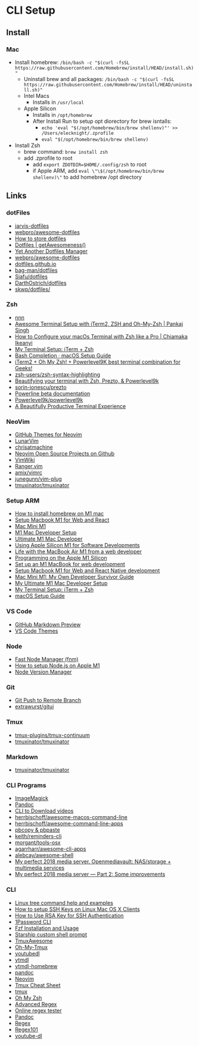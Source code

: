 # CLI Setup

## Install

### Mac

- Install homebrew: `/bin/bash -c "$(curl -fsSL https://raw.githubusercontent.com/Homebrew/install/HEAD/install.sh)"`
  - Uninstall brew and all packages: `/bin/bash -c "$(curl -fsSL https://raw.githubusercontent.com/Homebrew/install/HEAD/uninstall.sh)"`
  - Intel Macs
    - Installs in `/usr/local`
  - Apple Silicon
    - Installs in `/opt/homebrew`
    - After Install Run to setup opt diorectory for brew isntalls:
      - `echo 'eval "$(/opt/homebrew/bin/brew shellenv)"' >> /Users/elecknight/.zprofile`
      - `eval "$(/opt/homebrew/bin/brew shellenv)`
- Install Zsh
  - brew command: `brew install zsh`
  - add .zprofile to root
    - add `export ZDOTDIR=$HOME/.config/zsh` to root
    - if Apple ARM, add `eval \"\$(/opt/homebrew/bin/brew shellenv)\"` to add homebrew /opt directory

## Links

### dotFiles

- [jarvis-dotfiles](https://github.com/ctaylo21/jarvis)
- [webpro/awesome-dotfiles](https://github.com/webpro/awesome-dotfiles)
- [How to store dotfiles](https://www.atlassian.com/git/tutorials/dotfiles)
- [Dotfiles | getAwesomeness()](https://getawesomeness.herokuapp.com/get/dotfiles)
- [Yet Another Dotfiles Manager](https://yadm.io/#)
- [webpro/awesome-dotfiles](https://github.com/webpro/awesome-dotfiles)
- [dotfiles.github.io](https://dotfiles.github.io/)
- [bag-man/dotfiles](https://github.com/bag-man/dotfiles)
- [Siafu/dotfiles](https://github.com/Siafu/dotfiles/blob/master/.vim/_vimrc)
- [DarthOstrich/dotfiles](https://github.com/DarthOstrich/dotfiles)
- [skwp/dotfiles/](https://skwp.github.io/dotfiles/)

### Zsh

- [nnn](https://github.com/jarun/nnn)
- [Awesome Terminal Setup with iTerm2, ZSH and Oh-My-Zsh | Pankaj Singh](https://iampankaj.com/2017/08/27/Awesome-Terminal-Setup-with-iTerm2-ZSH-and-Oh-My-Zsh.html)
- [How to Configure your macOs Terminal with Zsh like a Pro | Chiamaka Ikeanyi](https://chiamakaikeanyi.dev/how-to-configure-your-macos-terminal-with-zsh-like-a-pro/)
- [My Terminal Setup: iTerm + Zsh](https://zen-of-programming.com/terminal-setup/)
- [Bash Completion · macOS Setup Guide](https://sourabhbajaj.com/mac-setup/BashCompletion/)
- [iTerm2 + Oh My Zsh! + Powerlevel9K best terminal combination for Geeks!](https://dev.to/equiman/iterm2--oh-my-zsh--powerlevel9k-best-terminal-combination-for-geeks-58l5)
- [zsh-users/zsh-syntax-highlighting](https://github.com/zsh-users/zsh-syntax-highlighting)
- [Beautifying your terminal with Zsh, Prezto, &amp; Powerlevel9k](https://medium.com/@oldwestaction/beautifying-your-terminal-with-zsh-prezto-powerlevel9k-9e8de2023046)
- [sorin-ionescu/prezto](https://github.com/sorin-ionescu/prezto)
- [Powerline beta documentation](https://powerline.readthedocs.io/en/latest/index.html)
- [Powerlevel9k/powerlevel9k](https://github.com/Powerlevel9k/powerlevel9k)
- [A Beautifully Productive Terminal Experience](https://mikebuss.com/2014/02/02/a-beautiful-productive-terminal-experience/)

### NeoVim

- [GitHub Themes for Neovim](https://github.com/projekt0n/github-nvim-theme)
- [LunarVim](https://www.lunarvim.org/)
- [chrisatmachine](https://www.chrisatmachine.com/)
- [Neovim Open Source Projects on Github](https://awesomeopensource.com/projects/neovim)
- [VimWiki](https://github.com/vimwiki/vimwiki)
- [Ranger.vim](https://github.com/francoiscabrol/ranger.vim)
- [amix/vimrc](https://github.com/amix/vimrc)
- [junegunn/vim-plug](https://github.com/junegunn/vim-plug)
- [tmuxinator/tmuxinator](https://github.com/tmuxinator/tmuxinator)

### Setup ARM

- [How to install homebrew on M1 mac](https://stackoverflow.com/questions/66666134/how-to-install-homebrew-on-m1-mac)
- [Setup Macbook M1 for Web and React](https://amanhimself.dev/blog/setup-macbook-m1/)
- [Mac Mini M1](https://medium.com/ne-digital/mac-mini-m1-my-own-developer-survivor-guide-52db40ee0882)
- [M1 Mac Developer Setup](https://codeburst.io/my-ultimate-m1-mac-developer-setup-cfdb2daeed2d)
- [Ultimate M1 Mac Developer](https://codeburst.io/my-ultimate-m1-mac-developer-setup-cfdb2daeed2d)
- [Using Apple Silicon M1 for Software Developments](https://medium.com/geekculture/using-apple-silicon-m1-for-software-developments-46d405034a43)
- [Life with the MacBook Air M1 from a web developer](http://blog.greggant.com/posts/2020/12/13/life-with-the-m1-macbook-air-as-developer.html)
- [Programming on the Apple M1 Silicon](https://brainbaking.com/post/2020/12/developing-on-apple-m1-silicon/)
- [Set up an M1 MacBook for web development](https://blog.logrocket.com/set-up-macbook-for-web-development-in-20-minutes/)
- [Setup Macbook M1 for Web and React Native development](https://amanhimself.dev/blog/setup-macbook-m1/)
- [Mac Mini M1: My Own Developer Survivor Guide](https://medium.com/ne-digital/mac-mini-m1-my-own-developer-survivor-guide-52db40ee0882)
- [My Ultimate M1 Mac Developer Setup](https://codeburst.io/my-ultimate-m1-mac-developer-setup-cfdb2daeed2d)
- [My Terminal Setup: iTerm + Zsh](https://welearncode.com/terminal-setup/)
- [macOS Setup Guide](https://sourabhbajaj.com/mac-setup/)

### VS Code

- [GitHub Markdown Preview](https://marketplace.visualstudio.com/items?itemName=bierner.github-markdown-preview)
- [VS Code Themes](https://themes.vscode.one)

### Node

- [Fast Node Manager (fnm)](https://github.com/Schniz/fnm)
- [How to setup Node.js on Apple M1](https://www.jurnalanas.com/node-js-mac-m1/)
- [Node Version Manager](https://github.com/nvm-sh/nvm)

### Git

- [Git Push to Remote Branch](https://www.freecodecamp.org/news/git-push-to-remote-branch-how-to-push-a-local-branch-to-origin/)
- [extrawurst/gitui](https://github.com/extrawurst/gitui)

### Tmux

- [tmux-plugins/tmux-continuum](https://github.com/tmux-plugins/tmux-continuum)
- [tmuxinator/tmuxinator](https://github.com/tmuxinator/tmuxinator)

### Markdown

- [tmuxinator/tmuxinator](https://github.com/tmuxinator/tmuxinator)

### CLI Programs

- [ImageMagick](https://imagemagick.org/index.php)
- [Pandoc](https://pandoc.org/)
- [CLI to Download videos](https://ytdl-org.github.io/youtube-dl/index.html)
- [herrbischoff/awesome-macos-command-line](https://github.com/herrbischoff/awesome-macos-command-line)
- [herrbischoff/awesome-command-line-apps](https://github.com/herrbischoff/awesome-command-line-apps)
- [pbcopy & pbpaste](https://osxdaily.com/2007/03/05/manipulating-the-clipboard-from-the-command-line/)
- [keith/reminders-cli](https://github.com/keith/reminders-cli)
- [morgant/tools-osx](https://github.com/morgant/tools-osx)
- [agarrharr/awesome-cli-apps](https://github.com/agarrharr/awesome-cli-apps)
- [alebcay/awesome-shell](https://github.com/alebcay/awesome-shell)
- [My perfect 2018 media server. Openmediavault: NAS/storage + multimedia services](https://medium.com/@yllanos/my-perfect-2018-media-server-openmediavault-nas-storage-multimedia-services-53e74ea33af3)
- [My perfect 2018 media server — Part 2: Some improvements](https://medium.com/@yllanos/my-perfect-2018-media-server-part-2-some-improvements-dc42c8d9e04b)

### CLI

- [Linux tree command help and examples](https://www.computerhope.com/unix/tree.htm)
- [How to setup SSH Keys on Linux Mac OS X Clients](https://support.hostway.com/hc/en-us/articles/115001507624-How-to-setup-SSH-Keys-on-Linux-Mac-OS-X-Clients)
- [How to Use RSA Key for SSH Authentication](https://news.softpedia.com/news/How-to-Use-RSA-Key-for-SSH-Authentication-38599.shtml)
- [1Password CLI](https://support.1password.com/command-line-getting-started/)
- [Fzf Installation and Usage](https://jdhao.github.io/2018/11/05/fzf_install_use/)
- [Starship custom shell prompt](https://starship.rs/)
- [TmuxAwesome](https://github.com/rothgar/awesome-tmux)
- [Oh-My-Tmux](https://github.com/gpakosz/.tmux)
- [youtubedl](https://github.com/ytdl-org/youtube-dl)
- [ytmdl](https://github.com/deepjyoti30/ytmdl)
- [ytmdl-homebrew](https://formulae.brew.sh/cask/ytmdesktop-youtube-music#default)
- [pandoc](https://pandoc.org)
- [Neovim](https://neovim.io/)
- [Tmux Cheat Sheet](https://tmuxcheatsheet.com/)
- [tmux](https://github.com/tmux/tmux/wiki)
- [Oh My Zsh](https://ohmyz.sh/)
- [Advanced Regex](http://www.rexegg.com/)
- [Online regex tester](https://regex101.com/)
- [Pandoc](http://pandoc.org/)
- [Regex](https://www.rexegg.com/)
- [Regex101](https://regex101.com/)
- [youtube-dl](https://ytdl-org.github.io/youtube-dl/index.html)
